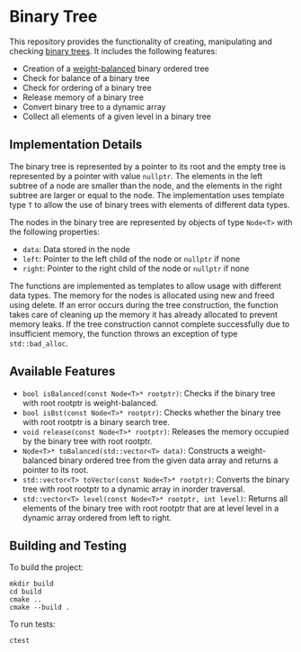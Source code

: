 # Binary Tree 

This repository provides the functionality of creating, manipulating and checking [binary trees](https://en.wikipedia.org/wiki/Binary_search_tree). It includes the following features:
* Creation of a [weight-balanced](https://en.wikipedia.org/wiki/Weight-balanced_tree) binary ordered tree
* Check for balance of a binary tree
* Check for ordering of a binary tree
* Release memory of a binary tree
* Convert binary tree to a dynamic array
* Collect all elements of a given level in a binary tree

## Implementation Details
The binary tree is represented by a pointer to its root and the empty tree is represented by a pointer with value `nullptr`. 
The elements in the left subtree of a node are smaller than the node, and the elements in the right subtree are larger or equal to the node. 
The implementation uses template type `T` to allow the use of binary trees with elements of different data types.

The nodes in the binary tree are represented by objects of type `Node<T>` with the following properties:
* `data`: Data stored in the node
* `left`: Pointer to the left child of the node or `nullptr` if none
* `right`: Pointer to the right child of the node or `nullptr` if none

The functions are implemented as templates to allow usage with different data types. The memory for the nodes is allocated using new and freed using delete. If an error occurs during the tree construction, the function takes care of cleaning up the memory it has already allocated to prevent memory leaks. 
If the tree construction cannot complete successfully due to insufficient memory, 
the function throws an exception of type `std::bad_alloc`.

## Available Features
* `bool isBalanced(const Node<T>* rootptr)`: Checks if the binary tree with root rootptr is weight-balanced.
* `bool isBst(const Node<T>* rootptr)`: Checks whether the binary tree with root rootptr is a binary search tree.
* `void release(const Node<T>* rootptr)`: Releases the memory occupied by the binary tree with root rootptr.
* `Node<T>* toBalanced(std::vector<T> data)`: Constructs a weight-balanced binary ordered tree from the given data array and returns a pointer to its root.
* `std::vector<T> toVector(const Node<T>* rootptr)`: Converts the binary tree with root rootptr to a dynamic array in inorder traversal.
* `std::vector<T> level(const Node<T>* rootptr, int level)`: Returns all elements of the binary tree with root rootptr that are at level level in a dynamic array ordered from left to right.

## Building and Testing
To build the project:
```
mkdir build
cd build
cmake ..
cmake --build .
```
To run tests:
```
ctest
```
